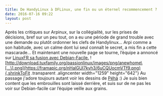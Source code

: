```yaml
---
title: De HandyLinux à DFLinux, une fin ou un éternel recommencement ? #3
date: 2016-07-16 09:22
layout: post
---
```


Après les critiques sur Arpinux, sur la collégialité, sur les prises de
décisions, bref sur un peu tout, on a eu une période de grand trouble
avec une demande ou plutôt ordonner les clefs de Handylinux... Arpi
comme a son habitude, avec un calme dont lui seul connaît le secret, a
mis fin a cette mascarade... Et maintenant une nouvelle page se tourne,
l’équipe a annoncé sur [LinuxFR sa fusion avec
Debian-Facile.](https://linuxfr.org/news/handylinux-rejoint-debian-facile-pour-mieux-aider-les-novices)
![http://download.tuxfamily.org/passionlinux/images/png/anewhome\[...\].png](https://framapic.org/nHalGUl7kyh3/6uCQUocmVTf9.png){.shrinkToFit
.transparent .aligncenter width="1259" height="642"} Au passage j'adore
toujours autant voir les dessins de
[Péhä](https://debian-facile.org/viewtopic.php?id=14601) :) Je suis bien
content que les embrouilles sont laissé derrière, et suis sur de ne pas
les voir sur Debian-facile car l’équipe veille aux grains.
